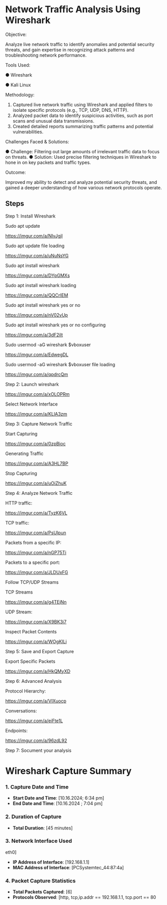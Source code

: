 # Network Traffic Analysis Using Wireshark

Objective:


Analyze live network traffic to identify anomalies and potential security threats, and gain expertise in
recognizing attack patterns and troubleshooting network performance.


Tools Used:


● Wireshark


● Kali Linux


Methodology:
1. Captured live network traffic using Wireshark and applied filters to isolate specific protocols (e.g., TCP,
UDP, DNS, HTTP).
2. Analyzed packet data to identify suspicious activities, such as port scans and unusual data
transmissions.
3. Created detailed reports summarizing traffic patterns and potential vulnerabilities.

   
Challenges Faced & Solutions:


● Challenge: Filtering out large amounts of irrelevant traffic data to focus on threats.
● Solution: Used precise filtering techniques in Wireshark to hone in on key packets and traffic
types.

Outcome:

Improved my ability to detect and analyze potential security threats, and gained a deeper understanding of how
various network protocols operate.

## Steps
Step 1: Install Wireshark

Sudo apt update

https://imgur.com/a/NIvJgjl

Sudo apt update file loading

https://imgur.com/a/uNuNsYG

Sudo apt install wireshark

https://imgur.com/a/DYpGMXs

Sudo apt install wireshark loading

https://imgur.com/a/QQCrIEM

Sudo apt install wireshark yes or no

https://imgur.com/a/nV02vUp

Sudo apt install wireshark yes or no configuring

https://imgur.com/a/3dF2ilt

Sudo usermod -aG wireshark $vboxuser

https://imgur.com/a/EdwegDL

Sudo usermod -aG wireshark $vboxuser file loading

https://imgur.com/a/qpdrcQm

Step 2: Launch wireshark

https://imgur.com/a/xOLOPRm

Select Network Interface

https://imgur.com/a/KLlA3zm

Step 3: Capture Network Traffic

Start Capturing

https://imgur.com/a/0zpBioc

Generating Traffic

https://imgur.com/a/A3HL7BP

Stop Capturing

https://imgur.com/a/uOiZhuK

Step 4: Analyze Network Traffic


HTTP traffic:

https://imgur.com/a/TyzK6VL

TCP traffic:

https://imgur.com/a/PsUIpun

Packets from a specific IP:

https://imgur.com/a/nGP75Ti

Packets to a specific port:

https://imgur.com/a/JLDUxFG

Follow TCP/UDP Streams

TCP Streams

https://imgur.com/a/g4TEjNn

UDP Stream:

https://imgur.com/a/X9BK3i7

Inspect Packet Contents

https://imgur.com/a/WOgKILi

Step 5: Save and Export Capture

Export Specific Packets

https://imgur.com/a/HkQMyXD

Step 6: Advanced Analysis

Protocol Hierarchy:

https://imgur.com/a/VIXuocp

Conversations:

https://imgur.com/a/eiFte1L

Endpoints:

https://imgur.com/a/96zdL92

Step 7: Socument your analysis

# Wireshark Capture Summary

### 1. **Capture Date and Time**
   - **Start Date and Time**: [10.16.2024; 6:34 pm]
   - **End Date and Time**: [10.16.2024 ; 7:04 pm]

### 2. **Duration of Capture**
   - **Total Duration**: [45 minutes]

### 3. **Network Interface Used**
   eth0]
   - **IP Address of Interface**: [192.168.1.1]
   - **MAC Address of Interface**: [PCSystemtec_44:87:4a]

### 4. **Packet Capture Statistics**
   - **Total Packets Captured**: [6]
   - **Protocols Observed**: [http, tcp,ip.addr == 192.168.1.1, tcp.port == 80













